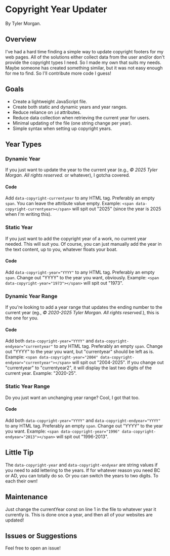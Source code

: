 # Copyright Year Updater
By Tyler Morgan.

## Overview
I've had a hard time finding a simple way to update copyright footers for my web pages. All of the solutions either collect data from the user and/or don't provide the copyright types I need. So I made my own that suits my needs. Maybe someone has created something similar, but it was not easy enough for me to find. So I'll contribute more code I guess!
## Goals
* Create a lightweight JavaScript file.
* Create both static and dynamic years and year ranges.
* Reduce reliance on `id` attributes.
* Reduce data collection when retrieving the current year for users.
* Minimal updating of the file (one string change per year).
* Simple syntax when setting up copyright years.

## Year Types


### Dynamic Year
If you just want to update the year to the current year (e.g., _&copy; 2025 Tyler Morgan. All rights reserved._ or whatever), I gotcha covered.
#### Code
Add `data-copyright-currentyear` to any HTML tag. Preferably an empty `span`. You can leave the attribute value empty. Example: `<span data-copyright-currentyear></span>` will spit out "2025" (since the year is 2025 when I'm writing this).


### Static Year
If you just want to add the copyright year of a work, no current year needed. This will suit you. Of course, you can just manually add the year in the text content, up to you, whatever floats your boat.
#### Code
Add `data-copyright-year="YYYY"` to any HTML tag. Preferably an empty `span`. Change out "YYYY" to the year you want, obviously. Example: `<span data-copyright-year="1973"></span>` will spit out "1973".


### Dynamic Year Range
If you're looking to add a year range that updates the ending number to the current year (eg., _&copy; 2020-2025 Tyler Morgan. All rights reserved._), this is the one for you.
#### Code
Add both `data-copyright-year="YYYY"` and `data-copyright-endyear="currentyear"` to any HTML tag. Preferably an empty `span`. Change out "YYYY" to the year you want, but "currentyear" should be left as is. Example: `<span data-copyright-year="2004" data-copyright-endyear="currentyear"></span>` will spit out "2004-2025". If you change out "currentyear" to "currentyear2", it will display the last two digits of the current year. Example: "2020-25".


### Static Year Range
Do you just want an unchanging year range? Cool, I got that too.
#### Code
Add both `data-copyright-year="YYYY"` and `data-copyright-endyear="YYYY"` to any HTML tag. Preferably an empty `span`. Change out "YYYY" to the year you want. Example: `<span data-copyright-year="1996" data-copyright-endyear="2013"></span>` will spit out "1996-2013".

## Little Tip
The `data-copyright-year` and `data-copyright-endyear` are string values if you need to add lettering to the years. If for whatever reason you need BC or AD, you can totally do so. Or you can switch the years to two digits. To each their own!
## Maintenance
Just change the currentYear const on line 1 in the file to whatever year it currently is. This is done once a year, and then all of your websites are updated!
## Issues or Suggestions
Feel free to open an issue!
